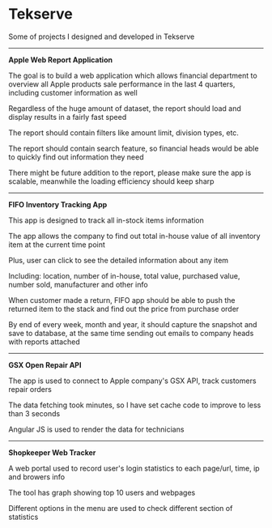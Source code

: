 # Tekserve

Some of projects I designed and developed in Tekserve

-----------------------------------------------------

**Apple Web Report Application**

The goal is to build a web application which allows financial department to overview all Apple products sale performance in the last 4 quarters, including customer information as well

Regardless of the huge amount of dataset, the report should load and display results in a fairly fast speed

The report should contain filters like amount limit, division types, etc.

The report should contain search feature, so financial heads would be able to quickly find out information they need

There might be future addition to the report, please make sure the app is scalable, meanwhile the loading efficiency should keep sharp

-----------------------------------------------------

**FIFO Inventory Tracking App**

This app is designed to track all in-stock items information

The app allows the company to find out total in-house value of all inventory item at the current time point 

Plus, user can click to see the detailed information about any item

Including: location, number of in-house, total value, purchased value, number sold, manufacturer and other info

When customer made a return, FIFO app should be able to push the returned item to the stack and find out the price from purchase order

By end of every week, month and year, it should capture the snapshot and save to database, at the same time sending out emails to company heads with reports attached

-----------------------------------------------------

**GSX Open Repair API**

The app is used to connect to Apple company's GSX API, track customers repair orders 

The data fetching took minutes, so I have set cache code to improve to less than 3 seconds

Angular JS is used to render the data for technicians

-----------------------------------------------------

**Shopkeeper Web Tracker**

A web portal used to record user's login statistics to each page/url, time, ip and browers info

The tool has graph showing top 10 users and webpages

Different options in the menu are used to check different section of statistics


